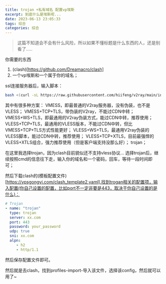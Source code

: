 ```yaml
---
title: trojan +私有域名 配置vp埃斯
excerpt: 到底什么是埃斯呢...
date: 2023-06-13 23:05:33
tags: 综合
categories: 综合
---
```


> 这篇不知道会不会有什么风险，所以如果不懂标题是什么东西的人，还是别看了.....

你需要的东西
1. (clash)[https://github.com/Dreamacro/clash]
2. 一个vp埃斯和一个属于你的域名；

ssl连接服务器后，输入脚本：
``` sh
bash <(curl -sL https://raw.githubusercontent.com/hiifeng/v2ray/main/install_v2ray.sh)
```
其中有很多种方案：
VMESS，即最普通的V2ray服务器，没有伪装，也不是VLESS；
VMESS+TCP+TLS，带伪装的V2ray，不能过CDN中转；
VMESS+WS+TLS，即最通用的V2ray伪装方式，能过CDN中转，推荐使用；
VLESS+TCP+TLS，最通用的VLESS版本，不能过CDN中转，但比VMESS+TCP+TLS方式性能更好；
VLESS+WS+TLS，最通用V2ray伪装的VLESS脚本，能过CDN中转，推荐使用；
VLESS+TCP+XTLS，目前最强悍的VLESS+XTLS组合，强力推荐使用（但是客户端支持没那么好）；
trojan；

在这里我选择trojan，因为clash目前貌似还不支持vless协议...
选择trojan后，继续按照cmd的信息往下走，输入你的域名和一个密码，回车，等待一段时间即可；


然后下载clash的(模板配置文件)[https://vpsgongyi.com/clash_template2.yaml],找到trogan相关的配置项，输入配置(你自己设置的配置，比如port不一定非要是443，取决于你自己设置的是什么)：
``` yaml
# Trojan
- name: "trojan"
  type: trojan
  server: xx.com
  port: 443
  password: your_password
  udp: true
  sni: xx.com
  alpn:
     - h2
     - http/1.1
  ```

然后保存配置文件即可。

然后就是去clash，找到profiles-import-导入该文件，选择该config，然后就可以用了~